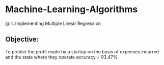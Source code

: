 # Machine-Learning-Algorithms

@ 1. Implementing Multiple Linear Regression
## Objective:
To predict the profit made by a startup on the basis of expenses incurred and the state where they operate
accuracy = 93.47%
